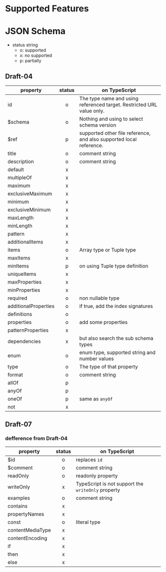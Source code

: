 Supported Features
=====

# JSON Schema

- status string
  - o: supported
  - x: no supported
  - p: partially

## Draft-04

|property|status|on TypeScript|
|--------|:----:|----|
|id|o|The type name and using referenced target. Restricted URL value only.|
|$schema|o|Nothing and using to select schema version|
|$ref|p|supported other file reference, and also supported local reference.|
|title|o|comment string|
|description|o|comment string|
|default|x||
|multipleOf|x||
|maximum|x||
|exclusiveMaximum|x||
|minimum|x||
|exclusiveMinimum|x||
|maxLength|x||
|minLength|x||
|pattern|x||
|additionalItems|x||
|items|o|Array type or Tuple type|
|maxItems|x||
|minItems|p|on using Tuple type definition|
|uniqueItems|x||
|maxProperties|x||
|minProperties|x||
|required|o|non nullable type|
|additionalProperties|o|if true, add the index signatures|
|definitions|o||
|properties|o|add some properties|
|patternProperties|x||
|dependencies|x|but also search the sub schema types|
|enum|o|enum type, supported string and number values|
|type|o|The type of that property|
|format|o|comment string|
|allOf|p||
|anyOf|p||
|oneOf|p|same as `anyOf`|
|not|x||

## Draft-07

### defference from Draft-04

|property|status|on TypeScript|
|--------|:----:|----|
|$id|o|replaces `id`|
|$comment|o|comment string|
|readOnly|o|readonly property|
|writeOnly|x|TypeScript is not support the `writeOnly` property|
|examples|o|comment string|
|contains|x||
|propertyNames|x||
|const|o|literal type|
|contentMediaType|x||
|contentEncoding|x||
|if|x||
|then|x||
|else|x||
